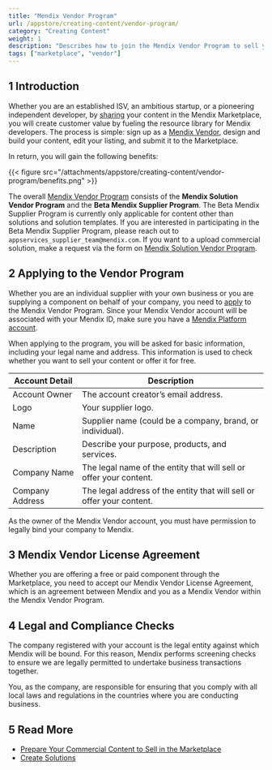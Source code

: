 ```yaml
---
title: "Mendix Vendor Program"
url: /appstore/creating-content/vendor-program/
category: "Creating Content"
weight: 1
description: "Describes how to join the Mendix Vendor Program to sell your content in the Mendix Marketplace."
tags: ["marketplace", "vendor"]
---
```


## 1 Introduction

Whether you are an established ISV, an ambitious startup, or a pioneering independent developer, by [sharing](/appstore/general/share-app-store-content/) your content in the Mendix Marketplace, you will create customer value by fueling the resource library for Mendix developers. The process is simple: sign up as a [Mendix Vendor](https://www.mendix.com/marketplace-vendor-program/), design and build your content, edit your listing, and submit it to the Marketplace.

In return, you will gain the following benefits:

{{< figure src="/attachments/appstore/creating-content/vendor-program/benefits.png" >}}

The overall [Mendix Vendor Program](https://www.mendix.com/marketplace-vendor-program/) consists of the **Mendix Solution Vendor Program** and the **Beta Mendix Supplier Program**. The Beta Mendix Supplier Program is currently only applicable for content other than solutions and solution templates. If you are interested in participating in the Beta Mendix Supplier Program, please reach out to `appservices_supplier_team@mendix.com`. If you want to a upload commercial solution, make a request via the form on [Mendix Solution Vendor Program](https://www.mendix.com/marketplace-vendor-program/solutions/).

## 2 Applying to the Vendor Program

Whether you are an individual supplier with your own business or you are supplying a component on behalf of your company, you need to [apply](https://www.mendix.com/marketplace-vendor-program/#contactForm) to the Mendix Vendor Program. Since your Mendix Vendor account will be associated with your Mendix ID, make sure you have a [Mendix Platform account](https://signup.mendix.com/). 

When applying to the program, you will be asked for basic information, including your legal name and address. This information is used to check whether you want to sell your content or offer it for free.

| Account Detail | Description |
| --- | --- |
| Account Owner | The account creator’s email address. |
| Logo | Your supplier logo. |
| Name | Supplier name (could be a company, brand, or individual). |
| Description | Describe your purpose, products, and services. |
| Company Name | The legal name of the entity that will sell or offer your content. |
| Company Address | The legal address of the entity that will sell or offer your content. |

As the owner of the Mendix Vendor account, you must have permission to legally bind your company to Mendix.

## 3 Mendix Vendor License Agreement 

Whether you are offering a free or paid component through the Marketplace, you need to accept our Mendix Vendor License Agreement, which is an agreement between Mendix and you as a Mendix Vendor within the Mendix Vendor Program.

## 4 Legal and Compliance Checks

The company registered with your account is the legal entity against which Mendix will be bound. For this reason, Mendix performs screening checks to ensure we are legally permitted to undertake business transactions together.

You, as the company, are responsible for ensuring that you comply with all local laws and regulations in the countries where you are conducting business.

## 5 Read More

* [Prepare Your Commercial Content to Sell in the Marketplace](/appstore/creating-content/prepare/)
* [Create Solutions](/appstore/creating-content/sol-solutions-guide/)
